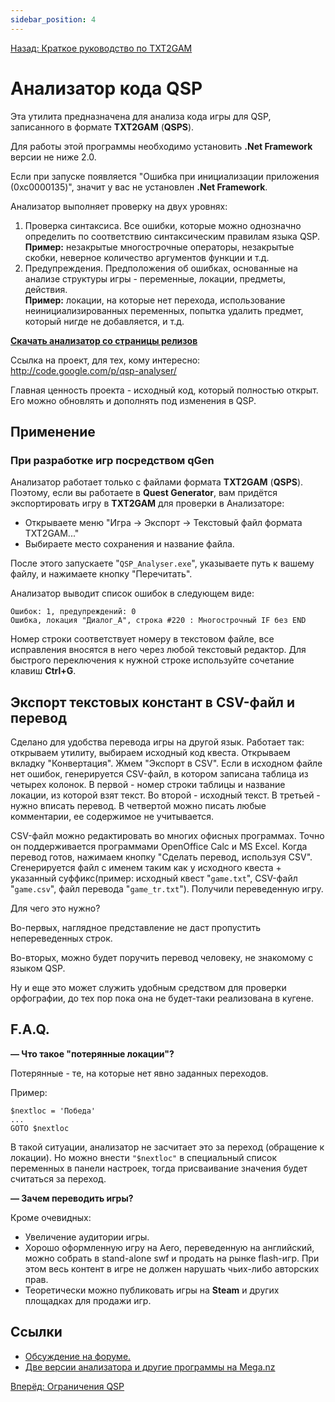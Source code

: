```yaml
---
sidebar_position: 4
---
```

[Назад: Краткое руководство по TXT2GAM](..\txt2gam.md)

# Анализатор кода QSP

Эта утилита предназначена для анализа кода игры для QSP, записанного в формате **TXT2GAM** (**QSPS**).

Для работы этой программы необходимо установить **.Net Framework** версии не ниже 2.0.

Если при запуске появляется "Ошибка при инициализации приложения (0xc0000135)", значит у вас не установлен **.Net Framework**.

Анализатор выполняет проверку на двух уровнях:

1.  Проверка синтаксиса. Все ошибки, которые можно однозначно определить по соответствию синтаксическим правилам языка QSP.\
    **Пример:** незакрытые многострочные операторы, незакрытые скобки, неверное количество аргументов функции и т.д.
2.  Предупреждения. Предположения об ошибках, основанные на анализе структуры игры - переменные, локации, предметы, действия.\
    **Пример:** локации, на которые нет перехода, использование неинициализированных переменных, попытка удалить предмет, который нигде не добавляется, и т.д.

**[Скачать анализатор со страницы релизов](https://code.google.com/archive/p/qsp-analyser/downloads)**

Ссылка на проект, для тех, кому интересно: <http://code.google.com/p/qsp-analyser/>

Главная ценность проекта - исходный код, который полностью открыт. Его можно обновлять и дополнять под изменения в QSP.

## Применение

### При разработке игр посредством qGen

Анализатор работает только с файлами формата **TXT2GAM** (**QSPS**). Поэтому, если вы работаете в **Quest Generator**, вам придётся экспортировать игру в **TXT2GAM** для проверки в Анализаторе:

* Открываете меню "Игра → Экспорт → Текстовый файл формата TXT2GAM..."
* Выбираете место сохранения и название файла.

После этого запускаете "`QSP_Analyser.exe`", указываете путь к вашему файлу, и нажимаете кнопку "Перечитать".

Анализатор выводит список ошибок в следующем виде:

``` plain
Ошибок: 1, предупреждений: 0
Ошибка, локация "Диалог_А", строка #220 : Многострочный IF без END
```

Номер строки соответствует номеру в текстовом файле, все исправления вносятся в него через любой текстовый редактор. Для быстрого переключения к нужной строке используйте сочетание клавиш **Ctrl+G**.

## Экспорт текстовых констант в CSV-файл и перевод

Сделано для удобства перевода игры на другой язык. Работает так: открываем утилиту, выбираем исходный код квеста. Открываем вкладку "Конвертация". Жмем "Экспорт в CSV". Если в исходном файле нет ошибок, генерируется CSV-файл, в котором записана таблица из четырех колонок. В первой - номер строки таблицы и название локации, из которой взят текст. Во второй - исходный текст. В третьей - нужно вписать перевод. В четвертой можно писать любые комментарии, ее содержимое не учитывается.

CSV-файл можно редактировать во многих офисных программах. Точно он поддерживается программами OpenOffice Calc и MS Excel. Когда перевод готов, нажимаем кнопку "Сделать перевод, используя CSV". Сгенерируется файл с именем таким как у исходного квеста + указанный суффикс(пример: исходный квест "`game.txt`", CSV-файл "`game.csv`", файл перевода "`game_tr.txt`"). Получили переведенную игру.

Для чего это нужно?

Во-первых, наглядное представление не даст пропустить непереведенных строк.

Во-вторых, можно будет поручить перевод человеку, не знакомому с языком QSP.

Ну и еще это может служить удобным средством для проверки орфографии, до тех пор пока она не будет-таки реализована в кугене.

## F.A.Q.

**— Что такое "потерянные локации"?**

Потерянные - те, на которые нет явно заданных переходов.

Пример:

``` qsp
$nextloc = 'Победа'
...
GOTO $nextloc
```

В такой ситуации, анализатор не засчитает это за переход (обращение к локации). Но можно внести `"$nextloc"` в специальный список переменных в панели настроек, тогда присваивание значения будет считаться за переход.

**— Зачем переводить игры?**

Кроме очевидных:

* Увеличение аудитории игры.
* Хорошо оформленную игру на Aero, переведенную на английский, можно собрать в stand-alone swf и продать на рынке flash-игр. При этом весь контент в игре не должен нарушать чьих-либо авторских прав.
* Теоретически можно публиковать игры на **Steam** и других площадках для продажи игр.

## Ссылки

* [Обсуждение на форуме.](https://qsp.org/index.php?option=com_agora&task=topic&id=365)
* [Две версии анализатора и другие программы на Mega.nz](https://mega.nz/folder/jXwXlSRJ#TF7P-soOJOWIC8MrBA-L1A)

[Вперёд: Ограничения QSP](..\..\limits.md)
